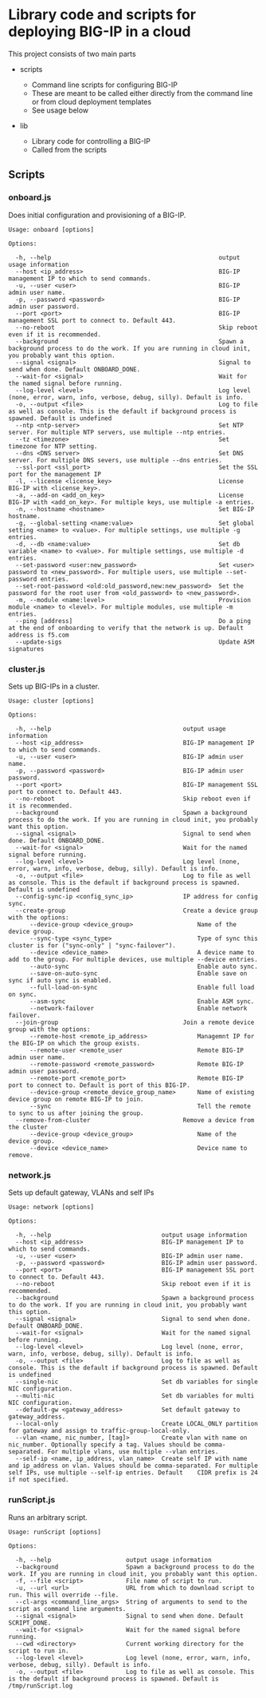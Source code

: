 # Library code and scripts for deploying BIG-IP in a cloud

This project consists of two main parts
- scripts
    - Command line scripts for configuring BIG-IP
    - These are meant to be called either directly from the command line or from cloud deployment templates
    - See usage below

- lib
    - Library code for controlling a BIG-IP
    - Called from the scripts

## Scripts

### onboard.js

Does initial configuration and provisioning of a BIG-IP.

    Usage: onboard [options]

    Options:

      -h, --help                                               output usage information
      --host <ip_address>                                      BIG-IP management IP to which to send commands.
      -u, --user <user>                                        BIG-IP admin user name.
      -p, --password <password>                                BIG-IP admin user password.
      --port <port>                                            BIG-IP management SSL port to connect to. Default 443.
      --no-reboot                                              Skip reboot even if it is recommended.
      --background                                             Spawn a background process to do the work. If you are running in cloud init, you probably want this option.
      --signal <signal>                                        Signal to send when done. Default ONBOARD_DONE.
      --wait-for <signal>                                      Wait for the named signal before running.
      --log-level <level>                                      Log level (none, error, warn, info, verbose, debug, silly). Default is info.
      -o, --output <file>                                      Log to file as well as console. This is the default if background process is spawned. Default is undefined
      --ntp <ntp-server>                                       Set NTP server. For multiple NTP servers, use multiple --ntp entries.
      --tz <timezone>                                          Set timezone for NTP setting.
      --dns <DNS server>                                       Set DNS server. For multiple DNS severs, use multiple --dns entries.
      --ssl-port <ssl_port>                                    Set the SSL port for the management IP
      -l, --license <license_key>                              License BIG-IP with <license_key>.
      -a, --add-on <add_on_key>                                License BIG-IP with <add_on_key>. For multiple keys, use multiple -a entries.
      -n, --hostname <hostname>                                Set BIG-IP hostname.
      -g, --global-setting <name:value>                        Set global setting <name> to <value>. For multiple settings, use multiple -g entries.
      -d, --db <name:value>                                    Set db variable <name> to <value>. For multiple settings, use multiple -d entries.
      --set-password <user:new_password>                       Set <user> password to <new_password>. For multiple users, use multiple --set-password entries.
      --set-root-password <old:old_password,new:new_password>  Set the password for the root user from <old_password> to <new_password>.
      -m, --module <name:level>                                Provision module <name> to <level>. For multiple modules, use multiple -m entries.
      --ping [address]                                         Do a ping at the end of onboarding to verify that the network is up. Default address is f5.com
      --update-sigs                                            Update ASM signatures

### cluster.js

Sets up BIG-IPs in a cluster.

    Usage: cluster [options]

    Options:

      -h, --help                                     output usage information
      --host <ip_address>                            BIG-IP management IP to which to send commands.
      -u, --user <user>                              BIG-IP admin user name.
      -p, --password <password>                      BIG-IP admin user password.
      --port <port>                                  BIG-IP management SSL port to connect to. Default 443.
      --no-reboot                                    Skip reboot even if it is recommended.
      --background                                   Spawn a background process to do the work. If you are running in cloud init, you probably want this option.
      --signal <signal>                              Signal to send when done. Default ONBOARD_DONE.
      --wait-for <signal>                            Wait for the named signal before running.
      --log-level <level>                            Log level (none, error, warn, info, verbose, debug, silly). Default is info.
      -o, --output <file>                            Log to file as well as console. This is the default if background process is spawned. Default is undefined
      --config-sync-ip <config_sync_ip>              IP address for config sync.
      --create-group                                 Create a device group with the options:
          --device-group <device_group>                  Name of the device group.
          --sync-type <sync_type>                        Type of sync this cluster is for ("sync-only" | "sync-failover").
          --device <device_name>                         A device name to add to the group. For multiple devices, use multiple --device entries.
          --auto-sync                                    Enable auto sync.
          --save-on-auto-sync                            Enable save on sync if auto sync is enabled.
          --full-load-on-sync                            Enable full load on sync.
          --asm-sync                                     Enable ASM sync.
          --network-failover                             Enable network failover.
      --join-group                                   Join a remote device group with the options:
          --remote-host <remote_ip_address>              Managemnt IP for the BIG-IP on which the group exists.
          --remote-user <remote_user                     Remote BIG-IP admin user name.
          --remote-password <remote_password>            Remote BIG-IP admin user password.
          --remote-port <remote_port>                    Remote BIG-IP port to connect to. Default is port of this BIG-IP.
          --device-group <remote_device_group_name>      Name of existing device group on remote BIG-IP to join.
          --sync                                         Tell the remote to sync to us after joining the group.
      --remove-from-cluster                          Remove a device from the cluster
          --device-group <device_group>                  Name of the device group.
          --device <device_name>                         Device name to remove.

### network.js

Sets up default gateway, VLANs and self IPs

    Usage: network [options]

    Options:

      -h, --help                               output usage information
      --host <ip_address>                      BIG-IP management IP to which to send commands.
      -u, --user <user>                        BIG-IP admin user name.
      -p, --password <password>                BIG-IP admin user password.
      --port <port>                            BIG-IP management SSL port to connect to. Default 443.
      --no-reboot                              Skip reboot even if it is recommended.
      --background                             Spawn a background process to do the work. If you are running in cloud init, you probably want this option.
      --signal <signal>                        Signal to send when done. Default ONBOARD_DONE.
      --wait-for <signal>                      Wait for the named signal before running.
      --log-level <level>                      Log level (none, error, warn, info, verbose, debug, silly). Default is info.
      -o, --output <file>                      Log to file as well as console. This is the default if background process is spawned. Default is undefined
      --single-nic                             Set db variables for single NIC configuration.
      --multi-nic                              Set db variables for multi NIC configuration.
      --default-gw <gateway_address>           Set default gateway to gateway_address.
      --local-only                             Create LOCAL_ONLY partition for gateway and assign to traffic-group-local-only.
      --vlan <name, nic_number, [tag]>         Create vlan with name on nic_number. Optionally specify a tag. Values should be comma-separated. For multiple vlans, use multiple --vlan entries.
      --self-ip <name, ip_address, vlan_name>  Create self IP with name and ip_address on vlan. Values should be comma-separated. For multiple self IPs, use multiple --self-ip entries. Default    CIDR prefix is 24 if not specified.

### runScript.js

Runs an arbitrary script.

    Usage: runScript [options]

    Options:

      -h, --help                     output usage information
      --background                   Spawn a background process to do the work. If you are running in cloud init, you probably want this option.
      -f, --file <script>            File name of script to run.
      -u, --url <url>                URL from which to download script to run. This will override --file.
      --cl-args <command_line_args>  String of arguments to send to the script as command line arguments.
      --signal <signal>              Signal to send when done. Default SCRIPT_DONE.
      --wait-for <signal>            Wait for the named signal before running.
      --cwd <directory>              Current working directory for the script to run in.
      --log-level <level>            Log level (none, error, warn, info, verbose, debug, silly). Default is info.
      -o, --output <file>            Log to file as well as console. This is the default if background process is spawned. Default is /tmp/runScript.log
